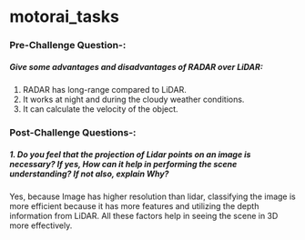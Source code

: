 # motorai_tasks

### Pre-Challenge Question-:
##### Give some advantages and disadvantages of RADAR over LiDAR:
1. RADAR has long-range compared to LiDAR.
2. It works at night and during the cloudy weather conditions.
3. It can calculate the velocity of the object.

### Post-Challenge Questions-:
##### 1. Do you feel that the projection of Lidar points on an image is necessary? If yes, How can it help in performing the scene understanding? If not also, explain Why?

Yes, because Image has higher resolution than lidar, classifying the image is more efficient because it has more features and utilizing the depth information from LiDAR. All these factors help in seeing the scene in 3D more effectively. 